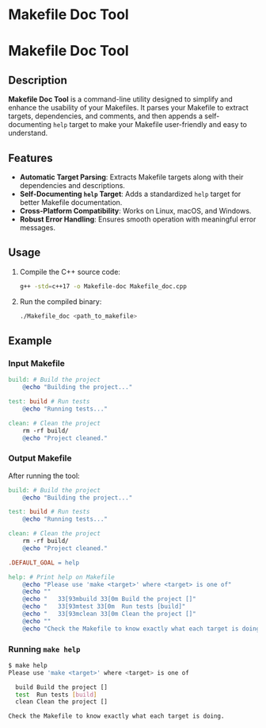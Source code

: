 # Makefile Doc Tool

# Makefile Doc Tool

## Description
**Makefile Doc Tool** is a command-line utility designed to simplify and enhance the usability of your Makefiles. It parses your Makefile to extract targets, dependencies, and comments, and then appends a self-documenting `help` target to make your Makefile user-friendly and easy to understand.

## Features
- **Automatic Target Parsing**: Extracts Makefile targets along with their dependencies and descriptions.
- **Self-Documenting `help` Target**: Adds a standardized `help` target for better Makefile documentation.
- **Cross-Platform Compatibility**: Works on Linux, macOS, and Windows.
- **Robust Error Handling**: Ensures smooth operation with meaningful error messages.

## Usage

1. Compile the C++ source code:
   ```bash
   g++ -std=c++17 -o Makefile-doc Makefile_doc.cpp
   ```
2. Run the compiled binary:
   ```bash
   ./Makefile_doc <path_to_makefile>
   ```

## Example
### Input Makefile
```makefile
build: # Build the project
	@echo "Building the project..."

test: build # Run tests
	@echo "Running tests..."

clean: # Clean the project
	rm -rf build/
	@echo "Project cleaned."
```

### Output Makefile
After running the tool:
```makefile
build: # Build the project
	@echo "Building the project..."

test: build # Run tests
	@echo "Running tests..."

clean: # Clean the project
	rm -rf build/
	@echo "Project cleaned."

.DEFAULT_GOAL = help

help: # Print help on Makefile
	@echo "Please use 'make <target>' where <target> is one of"
	@echo ""
	@echo "   33[93mbuild 33[0m	Build the project []"
	@echo "   33[93mtest 33[0m	Run tests [build]"
	@echo "   33[93mclean 33[0m	Clean the project []"
	@echo ""
	@echo "Check the Makefile to know exactly what each target is doing."
```

### Running `make help`
```bash
$ make help
Please use 'make <target>' where <target> is one of

  build	Build the project []
  test	Run tests [build]
  clean	Clean the project []

Check the Makefile to know exactly what each target is doing.
```



